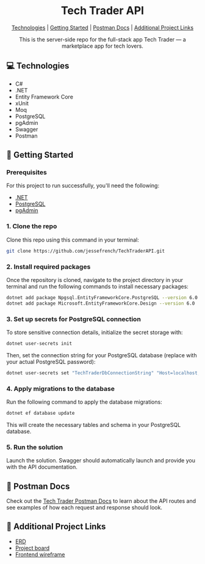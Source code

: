<h1 align="center" style="font-weight: bold;">Tech Trader API</h1>

<p align="center">
<a href="#technologies">Technologies</a> |
<a href="#started">Getting Started</a> |
<a href="#postman-documentation"> Postman Docs</a> |
<a href="#links"> Additional Project Links</a>
</p>

<p align="center">This is the server-side repo for the full-stack app Tech Trader — a marketplace app for tech lovers.</p>

<h2 id="technologies">💻 Technologies</h2>

- C#
- .NET
- Entity Framework Core
- xUnit
- Moq
- PostgreSQL
- pgAdmin
- Swagger
- Postman

<h2 id="started">🚀 Getting Started</h2>

<h3>Prerequisites</h3>

For this project to run successfully, you'll need the following:

- [.NET](https://dotnet.microsoft.com/en-us)
- [PostgreSQL](https://www.postgresql.org/download)
- [pgAdmin](https://www.pgadmin.org)

<h3>1. Clone the repo</h3>

Clone this repo using this command in your terminal:

```bash
git clone https://github.com/jessefrench/TechTraderAPI.git
```

<h3>2. Install required packages</h3>

Once the repository is cloned, navigate to the project directory in your terminal and run the following commands to install necessary packages:

```bash
dotnet add package Npgsql.EntityFrameworkCore.PostgreSQL --version 6.0
dotnet add package Microsoft.EntityFrameworkCore.Design --version 6.0
```

<h3>3. Set up secrets for PostgreSQL connection</h3>

To store sensitive connection details, initialize the secret storage with:

```bash
dotnet user-secrets init
```

Then, set the connection string for your PostgreSQL database (replace with your actual PostgreSQL password):

```bash
dotnet user-secrets set "TechTraderDbConnectionString" "Host=localhost;Port=5432;Username=postgres;Password=<your_postgresql_password>;Database=TechTrader"
```

<h3>4. Apply migrations to the database</h3>

Run the following command to apply the database migrations:

```bash
dotnet ef database update
```

This will create the necessary tables and schema in your PostgreSQL database.

<h3>5. Run the solution</h3>

Launch the solution. Swagger should automatically launch and provide you with the API documentation.

<h2 id="postman-documentation">📄 Postman Docs</h2>

Check out the [Tech Trader Postman Docs](https://documenter.getpostman.com/view/33562650/2sAYBViBzx) to learn about the API routes and see examples of how each request and response should look.

<h2 id="links">🔗 Additional Project Links</h2>

- [ERD](https://dbdiagram.io/d/Tech-Trader-6733af0ae9daa85aca375e54)
- [Project board](https://github.com/users/jessefrench/projects/6/views/1)
- [Frontend wireframe](https://www.figma.com/design/dnXNNcrtKGU1yyD63IfcTv/Tech-Trader-Wireframe?node-id=0-1&t=Qne7gCatYCAMntuQ-1)
